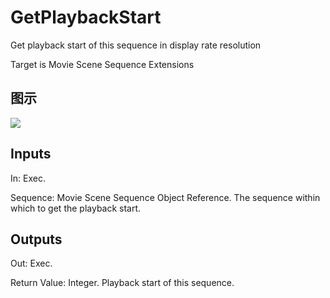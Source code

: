 # GetPlaybackStart

Get playback start of this sequence in display rate resolution

Target is Movie Scene Sequence Extensions

## 图示

![]($-20221218-20544025.png)

## Inputs

In: Exec.

Sequence: Movie Scene Sequence Object Reference. The sequence within which to get the playback start.  

## Outputs

Out: Exec.

Return Value: Integer. Playback start of this sequence.

